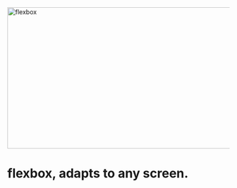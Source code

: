 <img src="https://socialify.git.ci/Thobani660/flexbox/image?language=1&owner=1&name=1&stargazers=1&theme=Light" alt="flexbox" width="640" height="320" />


# flexbox, adapts to any screen.
